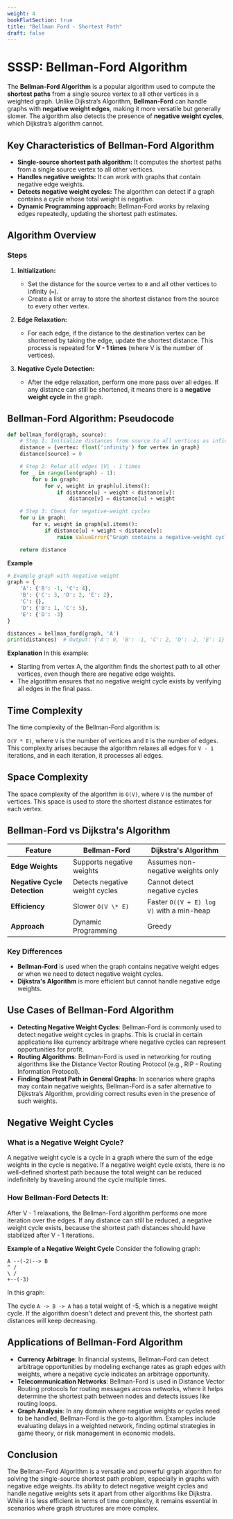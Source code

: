 ```yaml
---
weight: 4
bookFlatSection: true
title: "Bellman Ford - Shortest Path"
draft: false
---
```


# SSSP: Bellman-Ford Algorithm

The **Bellman-Ford Algorithm** is a popular algorithm used to compute the **shortest paths** from a single source vertex to all other vertices in a weighted graph. Unlike Dijkstra’s Algorithm, **Bellman-Ford** can handle graphs with **negative weight edges**, making it more versatile but generally slower. The algorithm also detects the presence of **negative weight cycles**, which Dijkstra’s algorithm cannot.

## Key Characteristics of Bellman-Ford Algorithm

- **Single-source shortest path algorithm:** It computes the shortest paths from a single source vertex to all other vertices.
- **Handles negative weights:** It can work with graphs that contain negative edge weights.
- **Detects negative weight cycles:** The algorithm can detect if a graph contains a cycle whose total weight is negative.
- **Dynamic Programming approach:** Bellman-Ford works by relaxing edges repeatedly, updating the shortest path estimates.

## Algorithm Overview

### Steps

1. **Initialization:**

   - Set the distance for the source vertex to `0` and all other vertices to infinity (`∞`).
   - Create a list or array to store the shortest distance from the source to every other vertex.

2. **Edge Relaxation:**

   - For each edge, if the distance to the destination vertex can be shortened by taking the edge, update the shortest distance. This process is repeated for **V - 1 times** (where V is the number of vertices).

3. **Negative Cycle Detection:**
   - After the edge relaxation, perform one more pass over all edges. If any distance can still be shortened, it means there is a **negative weight cycle** in the graph.

## Bellman-Ford Algorithm: Pseudocode

```python
def bellman_ford(graph, source):
    # Step 1: Initialize distances from source to all vertices as infinite except source itself
    distance = {vertex: float('infinity') for vertex in graph}
    distance[source] = 0

    # Step 2: Relax all edges |V| - 1 times
    for _ in range(len(graph) - 1):
        for u in graph:
            for v, weight in graph[u].items():
                if distance[u] + weight < distance[v]:
                    distance[v] = distance[u] + weight

    # Step 3: Check for negative-weight cycles
    for u in graph:
        for v, weight in graph[u].items():
            if distance[u] + weight < distance[v]:
                raise ValueError("Graph contains a negative-weight cycle")

    return distance
```

**Example**

```python
# Example graph with negative weight
graph = {
    'A': {'B': -1, 'C': 4},
    'B': {'C': 3, 'D': 2, 'E': 2},
    'C': {},
    'D': {'B': 1, 'C': 5},
    'E': {'D': -3}
}

distances = bellman_ford(graph, 'A')
print(distances)  # Output: {'A': 0, 'B': -1, 'C': 2, 'D': -2, 'E': 1}
```

**Explanation**
In this example:

- Starting from vertex A, the algorithm finds the shortest path to all other vertices, even though there are negative edge weights.
- The algorithm ensures that no negative weight cycle exists by verifying all edges in the final pass.

## Time Complexity

The time complexity of the Bellman-Ford algorithm is:

`O(V * E)`, where `V` is the number of vertices and `E` is the number of edges. This complexity arises because the algorithm relaxes all edges for `V - 1` iterations, and in each iteration, it processes all edges.

## Space Complexity

The space complexity of the algorithm is `O(V)`, where `V` is the number of vertices. This space is used to store the shortest distance estimates for each vertex.

## Bellman-Ford vs Dijkstra's Algorithm

| **Feature**                  | **Bellman-Ford**               | **Dijkstra's Algorithm**                  |
| ---------------------------- | ------------------------------ | ----------------------------------------- |
| **Edge Weights**             | Supports negative weights      | Assumes non-negative weights only         |
| **Negative Cycle Detection** | Detects negative weight cycles | Cannot detect negative cycles             |
| **Efficiency**               | Slower `O(V \* E)`             | Faster `O((V + E) log V)` with a min-heap |
| **Approach**                 | Dynamic Programming            | Greedy                                    |

### Key Differences

- **Bellman-Ford** is used when the graph contains negative weight edges or when we need to detect negative weight cycles.
- **Dijkstra's Algorithm** is more efficient but cannot handle negative edge weights.

## Use Cases of Bellman-Ford Algorithm

- **Detecting Negative Weight Cycles**: Bellman-Ford is commonly used to detect negative weight cycles in graphs. This is crucial in certain applications like currency arbitrage where negative cycles can represent opportunities for profit.
- **Routing Algorithms**: Bellman-Ford is used in networking for routing algorithms like the Distance Vector Routing Protocol (e.g., RIP - Routing Information Protocol).
- **Finding Shortest Path in General Graphs**: In scenarios where graphs may contain negative weights, Bellman-Ford is a safer alternative to Dijkstra’s Algorithm, providing correct results even in the presence of such weights.

## Negative Weight Cycles

### What is a Negative Weight Cycle?

A negative weight cycle is a cycle in a graph where the sum of the edge weights in the cycle is negative. If a negative weight cycle exists, there is no well-defined shortest path because the total weight can be reduced indefinitely by traveling around the cycle multiple times.

### How Bellman-Ford Detects It:

After V - 1 relaxations, the Bellman-Ford algorithm performs one more iteration over the edges. If any distance can still be reduced, a negative weight cycle exists, because the shortest path distances should have stabilized after V - 1 iterations.

**Example of a Negative Weight Cycle**
Consider the following graph:

```text
A --(-2)--> B
^ /
\ /
+--(-3)
```

In this graph:

The cycle `A -> B -> A` has a total weight of -5, which is a negative weight cycle. If the algorithm doesn't detect and prevent this, the shortest path distances will keep decreasing.

## Applications of Bellman-Ford Algorithm

- **Currency Arbitrage**: In financial systems, Bellman-Ford can detect arbitrage opportunities by modeling exchange rates as graph edges with weights, where a negative cycle indicates an arbitrage opportunity.
- **Telecommunication Networks**: Bellman-Ford is used in Distance Vector Routing protocols for routing messages across networks, where it helps determine the shortest path between nodes and detects issues like routing loops.
- **Graph Analysis**: In any domain where negative weights or cycles need to be handled, Bellman-Ford is the go-to algorithm. Examples include evaluating delays in a weighted network, finding optimal strategies in game theory, or risk management in economic models.

## Conclusion

The Bellman-Ford Algorithm is a versatile and powerful graph algorithm for solving the single-source shortest path problem, especially in graphs with negative edge weights. Its ability to detect negative weight cycles and handle negative weights sets it apart from other algorithms like Dijkstra. While it is less efficient in terms of time complexity, it remains essential in scenarios where graph structures are more complex.
